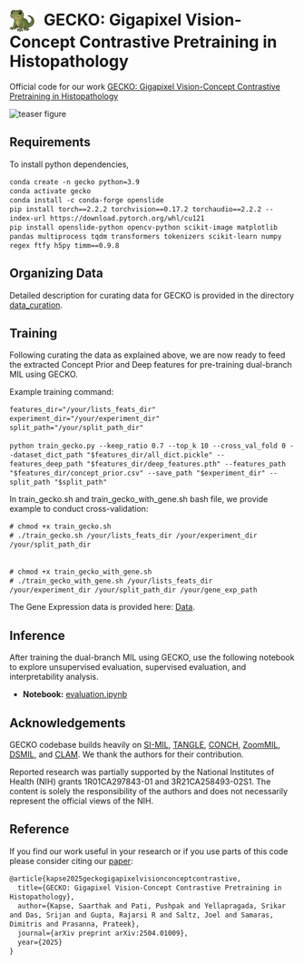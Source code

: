

<h1>
  <img src="gecko.png" alt="Gecko Icon" style="height:40px; vertical-align:middle; margin-right:10px; background-color: transparent;">
  GECKO: Gigapixel Vision-Concept Contrastive Pretraining in Histopathology
</h1>


Official code for our work [GECKO: Gigapixel Vision-Concept Contrastive Pretraining in Histopathology](https://arxiv.org/abs/2504.01009)

![teaser figure](./teaser.png)
## Requirements
To install python dependencies, 

```
conda create -n gecko python=3.9
conda activate gecko
conda install -c conda-forge openslide
pip install torch==2.2.2 torchvision==0.17.2 torchaudio==2.2.2 --index-url https://download.pytorch.org/whl/cu121
pip install openslide-python opencv-python scikit-image matplotlib pandas multiprocess tqdm transformers tokenizers scikit-learn numpy regex ftfy h5py timm==0.9.8

```

## Organizing Data

Detailed description for curating data for GECKO is provided in the directory [data_curation](https://github.com/bmi-imaginelab/GECKO/tree/main/data_curation). 


## Training

Following curating the data as explained above, we are now ready to feed the extracted Concept Prior and Deep features for pre-training dual-branch MIL using GECKO. 

Example training command:

```
features_dir="/your/lists_feats_dir"
experiment_dir="/your/experiment_dir"
split_path="/your/split_path_dir"

python train_gecko.py --keep_ratio 0.7 --top_k 10 --cross_val_fold 0 --dataset_dict_path "$features_dir/all_dict.pickle" --features_deep_path "$features_dir/deep_features.pth" --features_path "$features_dir/concept_prior.csv" --save_path "$experiment_dir" --split_path "$split_path" 
```

In train_gecko.sh and train_gecko_with_gene.sh bash file, we provide example to conduct cross-validation:

```
# chmod +x train_gecko.sh
# ./train_gecko.sh /your/lists_feats_dir /your/experiment_dir /your/split_path_dir


# chmod +x train_gecko_with_gene.sh
# ./train_gecko_with_gene.sh /your/lists_feats_dir /your/experiment_dir /your/split_path_dir /your/gene_exp_path
```

The Gene Expression data is provided here: [Data](https://drive.google.com/drive/folders/1AUcj53wuycHowVMFhPcZuYvw6GaXwfsr?usp=drive_link).

## Inference

After training the dual-branch MIL using GECKO, use the following notebook to explore unsupervised evaluation, supervised evaluation, and interpretability analysis. 

* **Notebook:** [evaluation.ipynb](./evaluation.ipynb)


## Acknowledgements

GECKO codebase builds heavily on [SI-MIL](https://github.com/bmi-imaginelab/SI-MIL), [TANGLE](https://github.com/mahmoodlab/TANGLE), [CONCH](https://github.com/mahmoodlab/CONCH), [ZoomMIL](https://github.com/histocartography/zoommil), [DSMIL](https://github.com/binli123/dsmil-wsi), and [CLAM](https://github.com/mahmoodlab/CLAM). We thank the authors for their contribution.

Reported research was partially supported by the National Institutes of Health (NIH) grants 1R01CA297843-01 and 3R21CA258493-02S1. The content is solely the responsibility of the authors and does not necessarily represent the official views of the NIH. 

## Reference

If you find our work useful in your research or if you use parts of this code please consider citing our [paper](https://arxiv.org/abs/2504.01009):

```
@article{kapse2025geckogigapixelvisionconceptcontrastive,
  title={GECKO: Gigapixel Vision-Concept Contrastive Pretraining in Histopathology},
  author={Kapse, Saarthak and Pati, Pushpak and Yellapragada, Srikar and Das, Srijan and Gupta, Rajarsi R and Saltz, Joel and Samaras, Dimitris and Prasanna, Prateek},
  journal={arXiv preprint arXiv:2504.01009},
  year={2025}
}
```
